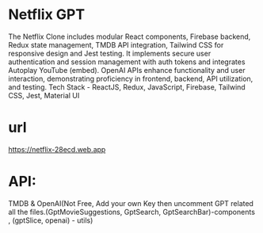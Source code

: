 # Netflix GPT
The Netflix Clone includes modular React components, Firebase backend, Redux state management, TMDB API integration, Tailwind CSS for responsive design and Jest testing. It implements secure user authentication and session management with auth tokens and integrates Autoplay YouTube (embed). OpenAI APIs enhance functionality and user interaction, demonstrating proficiency in frontend, backend, API utilization, and testing.
Tech Stack - ReactJS, Redux, JavaScript, Firebase, Tailwind CSS, Jest, Material UI

# url
https://netflix-28ecd.web.app

# API: 
TMDB & OpenAI(Not Free, Add your own Key then uncomment GPT related all the files.(GptMovieSuggestions, GptSearch, GptSearchBar)-components , (gptSlice, openai) - utils)


